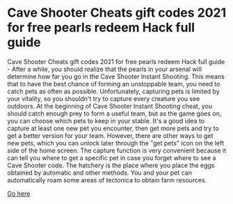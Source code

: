 # Cave Shooter Cheats gift codes 2021 for free pearls redeem Hack full guide

Cave Shooter Cheats gift codes 2021 for free pearls redeem Hack full guide - After a while, you should realize that the pearls in your arsenal will determine how far you go in the Cave Shooter Instant Shooting. This means that to have the best chance of forming an unstoppable team, you need to catch pets as often as possible. Unfortunately, capturing pets is limited by your vitality, so you shouldn't try to capture every creature you see outdoors. At the beginning of Cave Shooter Instant Shooting cheat, you should catch enough prey to form a useful team, but as the game goes on, you can choose which pets to keep in your stable. It's a good idea to capture at least one new pet you encounter, then get more pets and try to get a better version for your team. However, there are other ways to get new pets, which you can unlock later through the "get pets" icon on the left side of the home screen. The capture function is very convenient because it can tell you where to get a specific pet in case you forget where to see a Cave Shooter code. The hatchery is the place where you place the eggs obtained by automatic and other methods. You and your pet can automatically roam some areas of tectonica to obtain farm resources.

<a href="https://watermod.icu/cave-shooter/">Go here</a>










